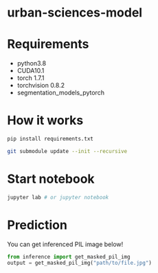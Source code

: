 # urban-sciences-model

# Requirements
- python3.8
- CUDA10.1
- torch 1.7.1
- torchvision 0.8.2
- segmentation_models_pytorch

# How it works

```sh
pip install requirements.txt
```

```sh
git submodule update --init --recursive
```

# Start notebook

```sh
jupyter lab # or jupyter notebook
```

# Prediction

You can get inferenced PIL image below!

```python
from inference import get_masked_pil_img
output = get_masked_pil_img("path/to/file.jpg")
```


